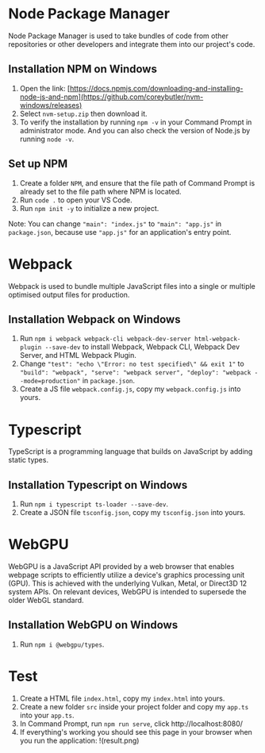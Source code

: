 # Node Package Manager

Node Package Manager is used to take bundles of code from other repositories or other developers and integrate them into our project's code.

## Installation NPM on Windows

1. Open the link: [https://docs.npmjs.com/downloading-and-installing-node-js-and-npm](https://github.com/coreybutler/nvm-windows/releases)
2. Select `nvm-setup.zip` then download it.
3. To verify the installation by running `npm -v` in your Command Prompt in administrator mode. And you can also check the version of Node.js by running `node -v`.

## Set up NPM

1. Create a folder `NPM`, and ensure that the file path of Command Prompt is already set to the file path where NPM is located.
2. Run `code .` to open your VS Code.
3. Run `npm init -y` to initialize a new project.

Note: You can change `"main": "index.js"` to `"main": "app.js"` in `package.json`, because use `"app.js"` for an application's entry point.

# Webpack

Webpack is used to bundle multiple JavaScript files into a single or multiple optimised output files for production.

## Installation Webpack on Windows

1. Run `npm i webpack webpack-cli webpack-dev-server html-webpack-plugin --save-dev` to install Webpack, Webpack CLI, Webpack Dev Server, and HTML Webpack Plugin.
2. Change `"test": "echo \"Error: no test specified\" && exit 1"` to `"build": "webpack", "serve": "webpack server", "deploy": "webpack --mode=production"` in `package.json`.
3. Create a JS file `webpack.config.js`, copy my `webpack.config.js` into yours.

# Typescript

TypeScript is a programming language that builds on JavaScript by adding static types.

## Installation Typescript on Windows

1. Run `npm i typescript ts-loader --save-dev`.
2. Create a JSON file `tsconfig.json`, copy my `tsconfig.json` into yours.

# WebGPU

WebGPU is a JavaScript API provided by a web browser that enables webpage scripts to efficiently utilize a device's graphics processing unit (GPU). This is achieved with the underlying Vulkan, Metal, or Direct3D 12 system APIs. On relevant devices, WebGPU is intended to supersede the older WebGL standard.

## Installation WebGPU on Windows

1. Run `npm i @webgpu/types`.

# Test 

1. Create a HTML file `index.html`, copy my `index.html` into yours.
2. Create a new folder `src` inside your project folder and copy my `app.ts` into your `app.ts`.
3. In Command Prompt, run `npm run serve`, click http://localhost:8080/
4. If everything's working you should see this page in your browser when you run the application:
   !(result.png)

